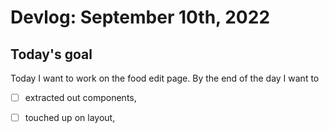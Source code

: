 # Devlog: September 10th, 2022

## Today's goal

Today I want to work on the food edit page. By the end of the day I want to

- [ ] extracted out components,
- [ ] touched up on layout,

